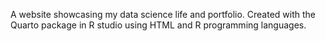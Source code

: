 A website showcasing my data science life and portfolio. Created with the Quarto package in R studio using HTML and R programming languages.
